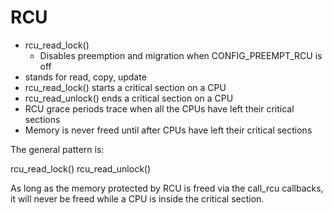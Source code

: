 # RCU
- rcu_read_lock()
    - Disables preemption and migration when CONFIG_PREEMPT_RCU is off
- stands for read, copy, update
- rcu_read_lock() starts a critical section on a CPU
- rcu_read_unlock() ends a critical section on a CPU
- RCU grace periods trace when all the CPUs have left their critical sections
- Memory is never freed until after CPUs have left their critical sections

The general pattern is:

rcu_read_lock()
<access memory protected by rcu>
rcu_read_unlock()

As long as the memory protected by RCU is freed via the call_rcu callbacks,
it will never be freed while a CPU is inside the critical section.
